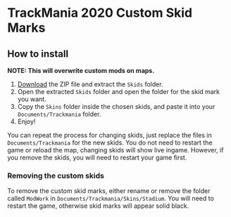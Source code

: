 # TrackMania 2020 Custom Skid Marks

## How to install
**NOTE: This will overwrite custom mods on maps.**

1. [Download](https://github.com/snixtho/tm2020-skids/releases/latest/download/Skids.zip) the ZIP file and extract the `Skids` folder.
2. Open the extracted `Skids` folder and open the folder for the skid mark you want.
3. Copy the `Skins` folder inside the chosen skids, and paste it into your `Documents/Trackmania` folder.
4. Enjoy!

You can repeat the process for changing skids, just replace the files in `Documents/Trackmania` for the new skids. You do not need to restart the game or reload the map, changing skids will show live ingame. However, if you remove the skids, you will need to restart your game first.

### Removing the custom skids
To remove the custom skid marks, either rename or remove the folder called `ModWork` in `Documents/Trackmania/Skins/Stadium`. You will need to restart the game, otherwise skid marks will appear solid black.
